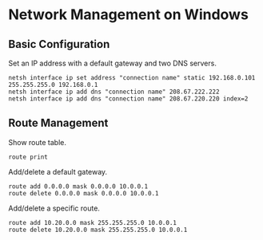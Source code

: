 # Network Management on Windows

## Basic Configuration

Set an IP address with a default gateway and two DNS servers.

```
netsh interface ip set address "connection name" static 192.168.0.101 255.255.255.0 192.168.0.1
netsh interface ip add dns "connection name" 208.67.222.222
netsh interface ip add dns "connection name" 208.67.220.220 index=2
```

## Route Management

Show route table.

```
route print
```

Add/delete a default gateway.

```
route add 0.0.0.0 mask 0.0.0.0 10.0.0.1
route delete 0.0.0.0 mask 0.0.0.0 10.0.0.1
```

Add/delete a specific route.

```
route add 10.20.0.0 mask 255.255.255.0 10.0.0.1
route delete 10.20.0.0 mask 255.255.255.0 10.0.0.1
```
